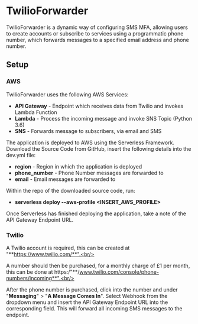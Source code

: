 # TwilioForwarder

TwilioForwarder is a dynamic way of configuring SMS MFA, allowing users to create accounts or subscribe to services using a programmatic phone number, which forwards messages to a specified email address and phone number. <br/>

## Setup 

### AWS

TwilioForwarder uses the following AWS Services: 
* **API Gateway** - Endpoint which receives data from Twilio and invokes Lambda Function
* **Lambda** - Process the incoming message and invoke SNS Topic (Python 3.6)
* **SNS** - Forwards message to subscribers, via email and SMS<br/>

The application is deployed to AWS using the Serverless Framework. Download the Source Code from GitHub, insert the following details into the dev.yml file: 
* **region** - Region in which the application is deployed
* **phone_number** - Phone Number messages are forwarded to
* **email** - Email messages are forwarded to<br/>

Within the repo of the downloaded source code, run:
* **serverless deploy --aws-profile <INSERT_AWS_PROFILE>**<br/>

Once Serverless has finished deploying the application, take a note of the API Gateway Endpoint URL.<br/>

### Twilio

A Twilio account is required, this can be created at "**https://www.twilio.com/**".<br/>

A number should then be purchased, for a monthly charge of £1 per month, this can be done at https:/"**/www.twilio.com/console/phone-numbers/incoming**".<br/>

After the phone number is purchased, click into the number and under "**Messaging**" > "**A Message Comes In**". Select Webhook from the dropdown menu and insert the API Gateway Endpoint URL into the corresponding field. This will forward all incoming SMS messages to the endpoint.<br/>